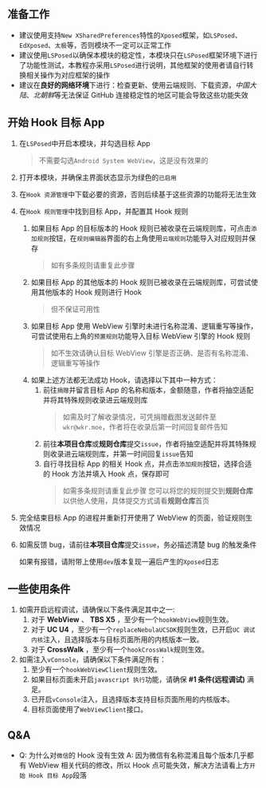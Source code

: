 ## 准备工作

- 建议使用支持`New XSharedPreferences`特性的`Xposed`框架，如`LSPosed`、`EdXposed`、`太极`等，否则模块不一定可以正常工作
- 建议使用`LSPosed`以确保本模块的稳定性，本模块只在`LSPosed`框架环境下进行了功能性测试，本教程亦采用`LSPosed`进行说明，其他框架的使用者请自行转换相关操作为对应框架的操作
- 建议在**良好的网络环境**下进行：检查更新、使用云端规则、下载资源，*中国大陆*、*北朝鲜*等无法保证 GitHub 连接稳定性的地区可能会导致这些功能失效

## 开始 Hook 目标 App

1. 在`LSPosed`中开启本模块，并勾选目标 App
   > 不需要勾选`Android System WebView`，这是没有效果的
2. 打开本模块，并确保主界面状态显示为绿色的`已启用`
3. 在`Hook 资源管理`中下载必要的资源，否则后续基于这些资源的功能将无法生效
4. 在`Hook 规则管理`中找到目标 App，并配置其 Hook 规则
   1. 如果目标 App 的目标版本的 Hook 规则已被收录在云端规则库，可点击`添加规则`按钮，在`规则编辑器`界面的右上角使用`云端规则`功能导入对应规则并保存
      > 如有多条规则请重复此步骤
   2. 如果目标 App 的其他版本的 Hook 规则已被收录在云端规则库，可尝试使用其他版本的 Hook 规则进行 Hook
      > 但不保证可用性
   3. 如果目标 App 使用 WebView 引擎时未进行名称混淆、逻辑重写等操作，可尝试使用右上角的`预置规则`功能导入目标 WebView 引擎的 Hook 规则
      > 如不生效请确认目标 WebView 引擎是否正确、是否有名称混淆、逻辑重写等操作
   4. 如果上述方法都无法成功 Hook，请选择以下其中一种方式：
      1. 前往`捐赠`并留言目标 App 的名称和版本，金额随意，作者将抽空适配并将其特殊规则收录进云端规则库
         > 如需及时了解收录情况，可凭捐赠截图发送邮件至`wkr@wkr.moe`，作者将在收录后第一时间回复邮件告知
      2. 前往**本项目仓库**或**规则仓库**提交`issue`，作者将抽空适配并将其特殊规则收录进云端规则库，并第一时间回复`issue`告知
      3. 自行寻找目标 App 的相关 Hook 点，并点击`添加规则`按钮，选择合适的 Hook 方法并填入 Hook 点，保存即可
         > 如需多条规则请重复此步骤
         > 您可以将您的规则提交到**规则仓库**以供他人使用，具体提交方式请看**规则仓库**首页
5. 完全结束目标 App 的进程并重新打开使用了 WebView 的页面，验证规则生效情况
6. 如需反馈 bug，请前往**本项目仓库**提交`issue`，务必描述清楚 bug 的触发条件
   
   如果有报错，请附带上使用`dev`版本复现一遍后产生的`Xposed`日志

## 一些使用条件

1. 如需开启远程调试，请确保以下条件满足其中之一:
    1. 对于 **WebView** 、 **TBS X5** ，至少有一个`hookWebView`规则生效。
    2. 对于 **UC U4** ，至少有一个`replaceNebulaUCSDK`规则生效，已开启`UC 调试内核`注入，且选择版本与目标页面所用的内核版本一致。
    3. 对于 **CrossWalk** ，至少有一个`hookCrossWalk`规则生效。
2. 如需注入`vConsole`，请确保以下条件满足所有：
    1. 至少有一个`hookWebViewClient`规则生效。
    2. 如果目标页面未开启`javascript 执行`功能，请确保 **#1 条件(远程调试)** 满足。
    3. 已开启`vConsole`注入，且选择版本支持目标页面所用的内核版本。
    4. 目标页面使用了`WebViewClient`接口。

## Q&A

- Q: 为什么对`微信`的 Hook 没有生效
  A: 因为微信有名称混淆且每个版本几乎都有 WebView 相关代码的修改，所以 Hook 点可能失效，解决方法请看上方`开始 Hook 目标 App`段落
